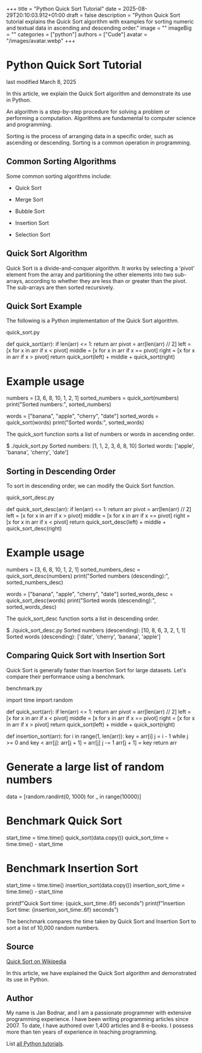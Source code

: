 +++
title = "Python Quick Sort Tutorial"
date = 2025-08-29T20:10:03.912+01:00
draft = false
description = "Python Quick Sort tutorial explains the Quick Sort algorithm with examples for sorting numeric and textual data in ascending and descending order."
image = ""
imageBig = ""
categories = ["python"]
authors = ["Cude"]
avatar = "/images/avatar.webp"
+++

# Python Quick Sort Tutorial

last modified March 8, 2025

In this article, we explain the Quick Sort algorithm and demonstrate its use in Python.

An algorithm is a step-by-step procedure for solving a problem or
performing a computation. Algorithms are fundamental to computer science and
programming.

Sorting is the process of arranging data in a specific order, such as
ascending or descending. Sorting is a common operation in programming.

## Common Sorting Algorithms

Some common sorting algorithms include:

- Quick Sort

- Merge Sort

- Bubble Sort

- Insertion Sort

- Selection Sort

## Quick Sort Algorithm

Quick Sort is a divide-and-conquer algorithm. It works by selecting a 'pivot' element from the array and partitioning the other elements into two sub-arrays, according to whether they are less than or greater than the pivot. The sub-arrays are then sorted recursively.

## Quick Sort Example

The following is a Python implementation of the Quick Sort algorithm.

quick_sort.py
  

def quick_sort(arr):
    if len(arr) &lt;= 1:
        return arr
    pivot = arr[len(arr) // 2]
    left = [x for x in arr if x &lt; pivot]
    middle = [x for x in arr if x == pivot]
    right = [x for x in arr if x &gt; pivot]
    return quick_sort(left) + middle + quick_sort(right)

# Example usage
numbers = [3, 6, 8, 10, 1, 2, 1]
sorted_numbers = quick_sort(numbers)
print("Sorted numbers:", sorted_numbers)

words = ["banana", "apple", "cherry", "date"]
sorted_words = quick_sort(words)
print("Sorted words:", sorted_words)

The quick_sort function sorts a list of numbers or words in ascending order.

$ ./quick_sort.py 
Sorted numbers: [1, 1, 2, 3, 6, 8, 10]
Sorted words: ['apple', 'banana', 'cherry', 'date']

## Sorting in Descending Order

To sort in descending order, we can modify the Quick Sort function.

quick_sort_desc.py
  

def quick_sort_desc(arr):
    if len(arr) &lt;= 1:
        return arr
    pivot = arr[len(arr) // 2]
    left = [x for x in arr if x &gt; pivot]
    middle = [x for x in arr if x == pivot]
    right = [x for x in arr if x &lt; pivot]
    return quick_sort_desc(left) + middle + quick_sort_desc(right)

# Example usage
numbers = [3, 6, 8, 10, 1, 2, 1]
sorted_numbers_desc = quick_sort_desc(numbers)
print("Sorted numbers (descending):", sorted_numbers_desc)

words = ["banana", "apple", "cherry", "date"]
sorted_words_desc = quick_sort_desc(words)
print("Sorted words (descending):", sorted_words_desc)

The quick_sort_desc function sorts a list in descending order.

$ ./quick_sort_desc.py 
Sorted numbers (descending): [10, 8, 6, 3, 2, 1, 1]
Sorted words (descending): ['date', 'cherry', 'banana', 'apple']

## Comparing Quick Sort with Insertion Sort

Quick Sort is generally faster than Insertion Sort for large datasets. Let's
compare their performance using a benchmark.

benchmark.py
  

import time
import random

def quick_sort(arr):
    if len(arr) &lt;= 1:
        return arr
    pivot = arr[len(arr) // 2]
    left = [x for x in arr if x &lt; pivot]
    middle = [x for x in arr if x == pivot]
    right = [x for x in arr if x &gt; pivot]
    return quick_sort(left) + middle + quick_sort(right)

def insertion_sort(arr):
    for i in range(1, len(arr)):
        key = arr[i]
        j = i - 1
        while j &gt;= 0 and key &lt; arr[j]:
            arr[j + 1] = arr[j]
            j -= 1
        arr[j + 1] = key
    return arr

# Generate a large list of random numbers
data = [random.randint(0, 1000) for _ in range(10000)]

# Benchmark Quick Sort
start_time = time.time()
quick_sort(data.copy())
quick_sort_time = time.time() - start_time

# Benchmark Insertion Sort
start_time = time.time()
insertion_sort(data.copy())
insertion_sort_time = time.time() - start_time

print(f"Quick Sort time: {quick_sort_time:.6f} seconds")
print(f"Insertion Sort time: {insertion_sort_time:.6f} seconds")

The benchmark compares the time taken by Quick Sort and Insertion Sort to sort a
list of 10,000 random numbers.

## Source

[Quick Sort on Wikipedia](https://en.wikipedia.org/wiki/Quicksort)

In this article, we have explained the Quick Sort algorithm and demonstrated its
use in Python.

## Author

My name is Jan Bodnar, and I am a passionate programmer with extensive
programming experience. I have been writing programming articles since 2007.
To date, I have authored over 1,400 articles and 8 e-books. I possess more
than ten years of experience in teaching programming.

List [all Python tutorials](/python/).